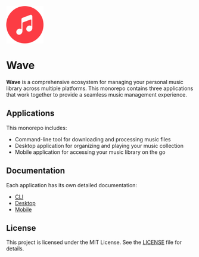 <img src="assets/icon.png" width="100" height="100" />

# Wave

**Wave** is a comprehensive ecosystem for managing your personal music library across multiple platforms. This monorepo contains three applications that work together to provide a seamless music management experience.

## Applications

This monorepo includes:

- Command-line tool for downloading and processing music files
- Desktop application for organizing and playing your music collection
- Mobile application for accessing your music library on the go

## Documentation

Each application has its own detailed documentation:

- [CLI](./apps/cli/README.md)
- [Desktop](./apps/desktop/README.md)
- [Mobile](./apps/mobile/README.md)

## License

This project is licensed under the MIT License. See the [LICENSE](LICENSE) file for details.

